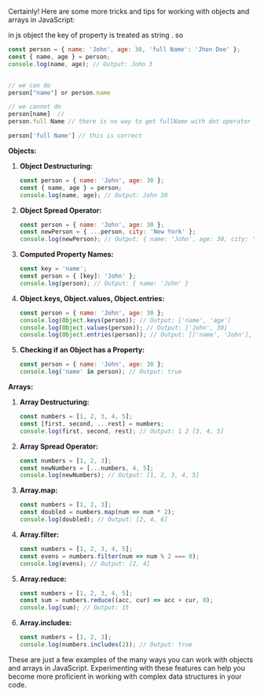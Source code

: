 Certainly! Here are some more tricks and tips for working with objects and arrays in JavaScript:

in js object the key of property is treated as string . so 

   ```javascript
   const person = { name: 'John', age: 30, 'full Name': 'Jhon Doe' };
   const { name, age } = person;
   console.log(name, age); // Output: John 3


// we can do 
person["name"] or person.name 

// we cannot do 
person[name]  // 
person.full Name // there is no way to get fullName with dot operator

person['full Name'] // this is correct
   ```



**Objects:**

1. **Object Destructuring:**
   ```javascript
   const person = { name: 'John', age: 30 };
   const { name, age } = person;
   console.log(name, age); // Output: John 30
   ```

2. **Object Spread Operator:**
   ```javascript
   const person = { name: 'John', age: 30 };
   const newPerson = { ...person, city: 'New York' };
   console.log(newPerson); // Output: { name: 'John', age: 30, city: 'New York' }
   ```

3. **Computed Property Names:**
   ```javascript
   const key = 'name';
   const person = { [key]: 'John' };
   console.log(person); // Output: { name: 'John' }
   ```

4. **Object.keys, Object.values, Object.entries:**
   ```javascript
   const person = { name: 'John', age: 30 };
   console.log(Object.keys(person)); // Output: ['name', 'age']
   console.log(Object.values(person)); // Output: ['John', 30]
   console.log(Object.entries(person)); // Output: [['name', 'John'], ['age', 30]]
   ```

5. **Checking if an Object has a Property:**
   ```javascript
   const person = { name: 'John', age: 30 };
   console.log('name' in person); // Output: true
   ```

**Arrays:**

1. **Array Destructuring:**
   ```javascript
   const numbers = [1, 2, 3, 4, 5];
   const [first, second, ...rest] = numbers;
   console.log(first, second, rest); // Output: 1 2 [3, 4, 5]
   ```

2. **Array Spread Operator:**
   ```javascript
   const numbers = [1, 2, 3];
   const newNumbers = [...numbers, 4, 5];
   console.log(newNumbers); // Output: [1, 2, 3, 4, 5]
   ```

3. **Array.map:**
   ```javascript
   const numbers = [1, 2, 3];
   const doubled = numbers.map(num => num * 2);
   console.log(doubled); // Output: [2, 4, 6]
   ```

4. **Array.filter:**
   ```javascript
   const numbers = [1, 2, 3, 4, 5];
   const evens = numbers.filter(num => num % 2 === 0);
   console.log(evens); // Output: [2, 4]
   ```

5. **Array.reduce:**
   ```javascript
   const numbers = [1, 2, 3, 4, 5];
   const sum = numbers.reduce((acc, cur) => acc + cur, 0);
   console.log(sum); // Output: 15
   ```

6. **Array.includes:**
   ```javascript
   const numbers = [1, 2, 3];
   console.log(numbers.includes(2)); // Output: true
   ```

These are just a few examples of the many ways you can work with objects and arrays in JavaScript. Experimenting with these features can help you become more proficient in working with complex data structures in your code.


